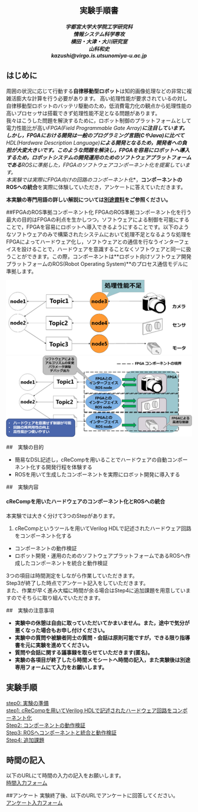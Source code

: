 <div style="text-align: center;">

<h2><span style="display:block">実験手順書</h2>
<h5>
宇都宮大学大学院工学研究科<br>
情報システム科学専攻<br>
横田・大津・大川研究室<br>
山科和史<br>
kazushi@virgo.is.utsunomiya-u.ac.jp<br>
</h5>
</div>

## はじめに
周囲の状況に応じて行動する**自律移動型ロボット**は知的画像処理などの非常に複雑活膨大な計算を行う必要があります。
高い処理性能が要求されているの対し自律移動型ロボットのバッテリ駆動のため，低消費電力化の観点から処理性能の高いプロセッサは搭載できず処理性能不足となる問題があります。  
我々はこうした問題を解決するために，ロボット制御のプラットフォームとして電力性能比が高い**FPGA(Field Programmable Gate Array)**に注目しています。しかし，FPGAにおける開発は一般のプログラミング言語(CやJava)に比べて**HDL(Hardware Description Language)**による開発となるため，開発者への負担が大変大きいです。このような問題を解決し，FPGAを容易にロボットへ導入するため，ロボットシステムの開発運用のためのソフトウェアプラットフォームである***ROS**に準拠した，FPGAのソフトウェアコンポーネント化を提案しています。  
本実験では実際に**FPGA向けの回路のコンポーネント化**，**コンポーネントのROSへの統合**を実際に体験していただき，アンケートに答えていただきます。

**本実験の専門用語の詳しい解説については[別途資料](support_doc.html)をご参照ください。**  

##FPGAのROS準拠コンポーネント化
FPGAのROS準拠コンポーネント化を行う最大の目的はFPGAの利点を生かしつつ，ソフトウェアによる制御を可能にすることで，FPGAを容易にロボットへ導入できるようにすることです。以下のようなソフトウェアのみで構築されたシステムにおいて処理不足となるような処理をFPGAによってハードウェア化し，ソフトウェアとの通信を行なうインターフェイスを設けることで，ハードウェアを意識することなくソフトウェアと同一に扱うことができます。この際，コンポーネントは**ロボット向けソフトウェア開発プラットフォームのROS(Robot Operating System)**のプロセス通信モデルに準拠します。

<img src="../pic/normal_sys.png" width=600>

<img src="../pic/comp_sys.png" width=700>

##　実験の目的
- 簡易なDSL記述し，cReCompを用いることでハードウェアの自動コンポーネント化する開発行程を体験する
- ROSを用いて生成したコンポーネントを実際にロボット開発に導入する

##　実験内容
#### cReCompを用いたハードウェアのコンポーネント化とROSへの統合 

本実験では大きく分けて3つのStepがあります。

1. cReCompというツールを用いてVerilog HDLで記述されたハードウェア回路をコンポーネント化する
- コンポーネントの動作検証
- ロボット開発・運用のためのソフトウェアプラットフォームであるROSへ作成したコンポーネントを統合と動作検証

3つの項目は時間測定をしながら作業していただきます。  
Step3が終了した時点でアンケート記入をしていただきます。  
また、作業が早く進み大幅に時間が余る場合はStep4に追加課題を用意していますのでそちらに取り組んでいただきます。  

##　実験の注意事項

- **実験中の休憩は自由に取っていただいてかまいません。また，途中で気分が悪くなった場合もお申し付けください。**
- **実験中の質問や被験者同士の質問・会話は原則可能ですが，できる限り指導書を元に実験を進めてください。**
- **質問や会話に関する議事録を取らせていただきます(匿名)。**
- **実験の各項目が終了したら時間メモシートへ時間の記入，また実験後は別途専用フォームにて入力をお願いします。**

## 実験手順
[step0: 実験の準備](step0.html)  
[step1: cReCompを用いてVerilog HDLで記述されたハードウェア回路をコンポーネント化](step1.html)  
[Step2: コンポーネントの動作検証](step2.html)  
[Step3: ROSへコンポーネントと統合と動作検証](step3.html)  
[Step4: 追加課題](step4.html)  

## 時間の記入
以下のURLにて時間の入力の記入をお願いします。  
[時間入力フォーム](http://goo.gl/forms/jBFCdQA3aN)

##アンケート
実験終了後、以下のURLでアンケートに回答してください。  
[アンケート入力フォーム](http://goo.gl/forms/2rMYIMClPp)
